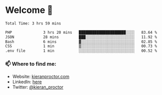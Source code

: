 # Welcome 🦘

<!--START_SECTION:waka-->

```txt
Total Time: 3 hrs 59 mins

PHP              3 hrs 20 mins   █████████████████████░░░░   83.64 %
JSON             28 mins         ███░░░░░░░░░░░░░░░░░░░░░░   11.92 %
Bash             6 mins          ▓░░░░░░░░░░░░░░░░░░░░░░░░   02.85 %
CSS              1 min           ▒░░░░░░░░░░░░░░░░░░░░░░░░   00.73 %
.env file        1 min           ░░░░░░░░░░░░░░░░░░░░░░░░░   00.52 %
```

<!--END_SECTION:waka-->

### 📫 Where to find me:

-   Website: [kieranproctor.com](https://kieranproctor.com/)
-   LinkedIn: [here](https://www.linkedin.com/in/kieran-proctor-086b5a159/)
-   Twitter: [@kieran_proctor](https://twitter.com/kieran_proctor)
